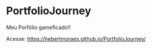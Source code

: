 # PortfolioJourney
Meu Porfólio gameficado!!

Acesse:  https://hebertmoraes.github.io/PortfolioJourney/
